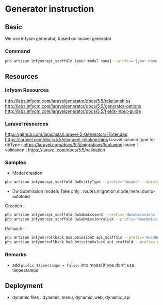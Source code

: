 # Generator instruction

## Basic
We use infyom generator, based on laravel generator

### Command
```bash
php artisan infyom:api_scaffold {your model name} --prefix='{your name spance}' [more options here] --fieldsFile={path to json file}
```


## Resources
### Infyom Resources
http://labs.infyom.com/laravelgenerator/docs/5.5/relationships
http://labs.infyom.com/laravelgenerator/docs/5.5/generator-options
http://labs.infyom.com/laravelgenerator/docs/5.5/fields-input-guide

### Laravel resources
https://github.com/laracasts/Laravel-5-Generators-Extended
https://laravel.com/docs/5.5/eloquent-relationships
laravel column type for dbType : https://laravel.com/docs/5.5/migrations#columns
larave  l validation : https://laravel.com/docs/5.5/validation

### Samples
* Model creation
```bash
php artisan infyom:api_scaffold DwEntityType --prefix='dwsync' --datatables=false --skip=api_controller,api_routes --fieldsFile=resources/model_schemas/DwEntityType.json
```
* Dw Submission models
Take only : routes,migration,mode,menu,dump-autoload 

Creation :
```bash
php artisan infyom:api_scaffold DwSubmissionX --prefix='dwsubmissions' --datatables=true --skip=api_controller,api_routes,tests --views=index,show --fieldsFile=resources/model_schemas/DwSubmission_x.json
php artisan infyom:api_scaffold DwSubmissionValueX --prefix='dwsubmissions' --datatables=true --skip=api_controller,api_routes,tests --views=index,show --fieldsFile=resources/model_schemas/DwSubmissionValue_x.json
```

Rollback : 
```bash
php artisan infyom:rollback DwSubmissionX api_scaffold --prefix='dwsubmissions'
php artisan infyom:rollback DwSubmissionValueX api_scaffold --prefix='dwsubmissions'
```

### Remarks
* add `public $timestamps = false;` into model if you don't use timpestamps


## Deployment
* dynamic files : dynamic_menu, dynamic_web, dynamic_api